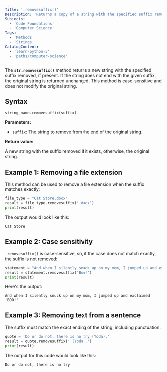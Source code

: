 ```yaml
---
Title: '.removesuffix()'
Description: 'Returns a copy of a string with the specified suffix removed, if present.'
Subjects:
  - 'Code Foundations'
  - 'Computer Science'
Tags:
  - 'Methods'
  - 'Strings'
CatalogContent:
  - 'learn-python-3'
  - 'paths/computer-science'
---
```


The **`str.removesuffix()`** method returns a new string with the specified suffix removed, if present. If the string does not end with the given suffix, the original string is returned unchanged. This method is case-sensitive and does not modify the original string.

## Syntax

```pseudo
string_name.removesuffix(suffix)
```

**Parameters:**

- `suffix`: The string to remove from the end of the original string.

**Return value:**

A new string with the suffix removed if it exists, otherwise, the original string.

## Example 1: Removing a file extension

This method can be used to remove a file extension when the suffix matches exactly:

```py
file_type = "Cat Store.docx"
result = file_type.removesuffix('.docx')
print(result)
```

The output would look like this:

```shell
Cat Store
```

## Example 2: Case sensitivity

`.removesuffix()` is case-sensitive, so, if the case does not match exactly, the suffix is not removed:

```py
statement = "And when I silently snuck up on my mom, I jumped up and exclaimed 'BOO!'"
result = statement.removesuffix('Boo!')
print(result)
```

Here's the output:

```shell
And when I silently snuck up on my mom, I jumped up and exclaimed 'BOO!'
```

## Example 3: Removing text from a sentence

The suffix must match the exact ending of the string, including punctuation:

```py
quote = 'Do or do not, there is no try (Yoda).'
result = quote.removesuffix(' (Yoda).')
print(result)
```

The output for this code would look like this:

```shell
Do or do not, there is no try
```
